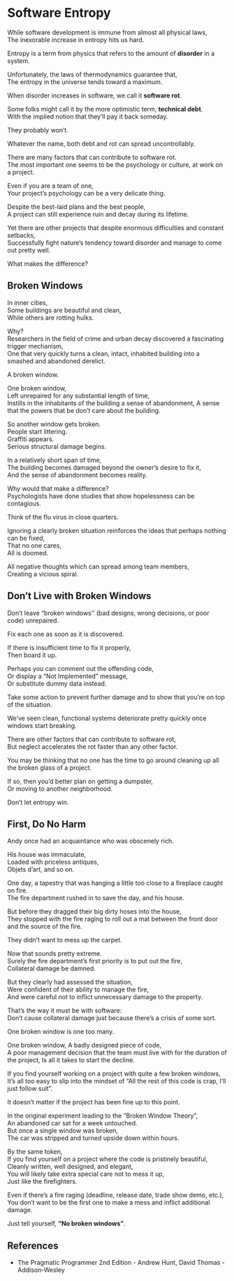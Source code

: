 # Software Entropy

While software development is immune from almost all physical laws,  
The inexorable increase in entropy hits us hard.

Entropy is a term from physics that refers to the amount of **disorder** in a system.

Unfortunately, the laws of thermodynamics guarantee that,  
The entropy in the universe tends toward a maximum.

When disorder increases in software, we call it **software rot**.

Some folks might call it by the more optimistic term, **technical debt**.  
With the implied notion that they’ll pay it back someday.

They probably won’t.

Whatever the name, both debt and rot can spread uncontrollably.

There are many factors that can contribute to software rot.  
The most important one seems to be the psychology or culture, at work on a project.

Even if you are a team of one,  
Your project’s psychology can be a very delicate thing.

Despite the best-laid plans and the best people,  
A project can still experience ruin and decay during its lifetime.

Yet there are other projects that despite enormous difficulties and constant setbacks,  
Successfully fight nature’s tendency toward disorder and manage to come out pretty well.

What makes the difference?

## Broken Windows

In inner cities,  
Some buildings are beautiful and clean,  
While others are rotting hulks.

Why?  
Researchers in the field of crime and urban decay discovered a fascinating trigger mechanism,  
One that very quickly turns a clean, intact, inhabited building into a smashed and abandoned derelict.

A broken window.

One broken window,  
Left unrepaired for any substantial length of time,  
Instills in the inhabitants of the building a sense of abandonment,
A sense that the powers that be don’t care about the building.

So another window gets broken.  
People start littering.  
Graffiti appears.  
Serious structural damage begins.

In a relatively short span of time,  
The building becomes damaged beyond the owner’s desire to fix it,  
And the sense of abandonment becomes reality.

Why would that make a difference?  
Psychologists have done studies that show hopelessness can be contagious.

Think of the flu virus in close quarters.

Ignoring a clearly broken situation reinforces the ideas that perhaps nothing can be fixed,  
That no one cares,  
All is doomed.

All negative thoughts which can spread among team members,  
Creating a vicious spiral.

## Don’t Live with Broken Windows

Don’t leave “broken windows’’ (bad designs, wrong decisions, or poor code) unrepaired.

Fix each one as soon as it is discovered.

If there is insufficient time to fix it properly,  
Then board it up.

Perhaps you can comment out the offending code,  
Or display a “Not Implemented” message,  
Or substitute dummy data instead.

Take some action to prevent further damage and to show that you’re on top of the situation.

We’ve seen clean, functional systems deteriorate pretty quickly once windows start breaking.

There are other factors that can contribute to software rot,  
But neglect accelerates the rot faster than any other factor.

You may be thinking that no one has the time to go around cleaning up all the broken glass of a project.

If so, then you’d better plan on getting a dumpster,  
Or moving to another neighborhood.

Don’t let entropy win.

## First, Do No Harm

Andy once had an acquaintance who was obscenely rich.

His house was immaculate,  
Loaded with priceless antiques,  
Objets d’art, and so on.

One day, a tapestry that was hanging a little too close to a fireplace caught on fire.  
The fire department rushed in to save the day, and his house.

But before they dragged their big dirty hoses into the house,  
They stopped with the fire raging to roll out a mat between the front door and the source of the fire.

They didn’t want to mess up the carpet.

Now that sounds pretty extreme.  
Surely the fire department’s first priority is to put out the fire,  
Collateral damage be damned.

But they clearly had assessed the situation,  
Were confident of their ability to manage the fire,  
And were careful not to inflict unnecessary damage to the property.

That’s the way it must be with software:  
Don’t cause collateral damage just because there’s a crisis of some sort.

One broken window is one too many.

One broken window,
A badly designed piece of code,  
A poor management decision that the team must live with for the duration of the project,
Is all it takes to start the decline.

If you find yourself working on a project with quite a few broken windows,  
It’s all too easy to slip into the mindset of “All the rest of this code is crap, I’ll just follow suit”.

It doesn’t matter if the project has been fine up to this point.

In the original experiment leading to the “Broken Window Theory”,  
An abandoned car sat for a week untouched.  
But once a single window was broken,  
The car was stripped and turned upside down within hours.

By the same token,  
If you find yourself on a project where the code is pristinely beautiful,  
Cleanly written, well designed, and elegant,  
You will likely take extra special care not to mess it up,  
Just like the firefighters.

Even if there’s a fire raging (deadline, release date, trade show demo, etc.),  
You don’t want to be the first one to make a mess and inflict additional damage.

Just tell yourself, **“No broken windows”**.

## References

- The Pragmatic Programmer 2nd Edition - Andrew Hunt, David Thomas - Addison-Wesley
